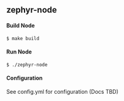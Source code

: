 ## zephyr-node

#### Build Node

```shell
$ make build
```

#### Run Node

```shell
$ ./zephyr-node
```

#### Configuration

See config.yml for configuration (Docs TBD)
